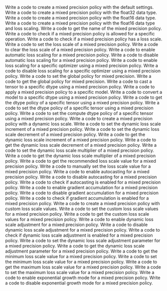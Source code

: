 Write a code to create a mixed precision policy with the default settings.
Write a code to create a mixed precision policy with the float32 data type.
Write a code to create a mixed precision policy with the float16 data type.
Write a code to create a mixed precision policy with the float16 data type and loss scaling.
Write a code to get the name of the mixed precision policy.
Write a code to check if a mixed precision policy is allowed for a specific operation.
Write a code to check if a mixed precision policy has a loss scale.
Write a code to set the loss scale of a mixed precision policy.
Write a code to clear the loss scale of a mixed precision policy.
Write a code to enable automatic loss scaling for a mixed precision policy.
Write a code to disable automatic loss scaling for a mixed precision policy.
Write a code to enable loss scaling for a specific optimizer using a mixed precision policy.
Write a code to disable loss scaling for a specific optimizer using a mixed precision policy.
Write a code to set the global policy for mixed precision.
Write a code to get the global policy for mixed precision.
Write a code to cast a tensor to a specific dtype using a mixed precision policy.
Write a code to apply a mixed precision policy to a specific model.
Write a code to convert a model to a specific dtype using a mixed precision policy.
Write a code to get the dtype policy of a specific tensor using a mixed precision policy.
Write a code to set the dtype policy of a specific tensor using a mixed precision policy.
Write a code to set the compute dtype policy of a specific tensor using a mixed precision policy.
Write a code to create a mixed precision policy with a dynamic loss scale.
Write a code to set the dynamic loss scale increment of a mixed precision policy.
Write a code to set the dynamic loss scale decrement of a mixed precision policy.
Write a code to get the dynamic loss scale increment of a mixed precision policy.
Write a code to get the dynamic loss scale decrement of a mixed precision policy.
Write a code to set the dynamic loss scale multiplier of a mixed precision policy.
Write a code to get the dynamic loss scale multiplier of a mixed precision policy.
Write a code to get the recommended loss scale value for a mixed precision policy.
Write a code to manually set the loss scale value for a mixed precision policy.
Write a code to enable autocasting for a mixed precision policy.
Write a code to disable autocasting for a mixed precision policy.
Write a code to check if autocasting is enabled for a mixed precision policy.
Write a code to enable gradient accumulation for a mixed precision policy.
Write a code to disable gradient accumulation for a mixed precision policy.
Write a code to check if gradient accumulation is enabled for a mixed precision policy.
Write a code to create a mixed precision policy with custom loss scale values.
Write a code to set the custom loss scale values for a mixed precision policy.
Write a code to get the custom loss scale values for a mixed precision policy.
Write a code to enable dynamic loss scale adjustment for a mixed precision policy.
Write a code to disable dynamic loss scale adjustment for a mixed precision policy.
Write a code to check if dynamic loss scale adjustment is enabled for a mixed precision policy.
Write a code to set the dynamic loss scale adjustment parameter for a mixed precision policy.
Write a code to get the dynamic loss scale adjustment parameter for a mixed precision policy.
Write a code to get the minimum loss scale value for a mixed precision policy.
Write a code to set the minimum loss scale value for a mixed precision policy.
Write a code to get the maximum loss scale value for a mixed precision policy.
Write a code to set the maximum loss scale value for a mixed precision policy.
Write a code to enable exponential growth mode for a mixed precision policy.
Write a code to disable exponential growth mode for a mixed precision policy.